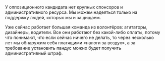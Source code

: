У оппозиционного кандидата нет крупных спонсоров и административного ресурса. Мы можем надеяться только
на поддержку людей, которых мы и защищаем.  

Уже сейчас работает большая команда из волонтёров: агитаторы, дизайнеры, водители. Все они работают без какой-либо оплаты, потому что понимают, что если сейчас ничего не делать, то через несколько лет мы обнаружим себя платящими «налоги за воздух», а за требование установить пандус можно будет получить административный штраф.
